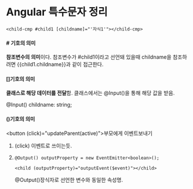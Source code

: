 # Angular 특수문자 정리

`<child-cmp #child1 [childname]="'자식1'"></child-cmp>`

#### # 기호의 의미

**참조변수의 의미**이다. 참조변수가 #child1이라고 선언돼 있을때 childname을 참조하려면 {{child1.childname}}과 같이 접근한다.



#### []기호의 의미

**클래스로 해당 데이터를 전달**함. 클래스에서는 @Input()을 통해 해당 값을 받음.

@Input() childname: string;



#### ()기호의 의미

<button (click)="updateParent(active)">부모에게 이벤트보내기</button>

1. (click) 이벤트로 쓰이는듯.

2. `@Output() outputProperty = new EventEmitter<boolean>();`

   `<child (outputProperty)="outputEvent($event)"></child>`

   @Output()장식자로 선언한 변수와 동일한 속성명.

